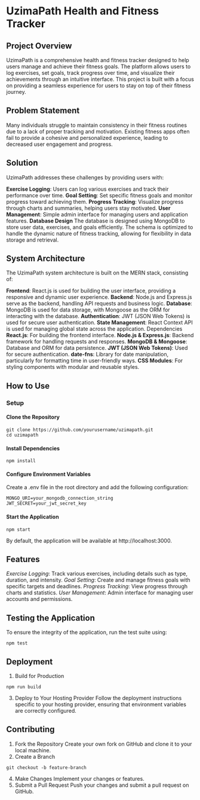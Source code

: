 # UzimaPath Health and Fitness Tracker
## Project Overview
UzimaPath is a comprehensive health and fitness tracker designed to help users manage and achieve their fitness goals. The platform allows users to log exercises, set goals, track progress over time, and visualize their achievements through an intuitive interface. This project is built with a focus on providing a seamless experience for users to stay on top of their fitness journey.

## Problem Statement
Many individuals struggle to maintain consistency in their fitness routines due to a lack of proper tracking and motivation. Existing fitness apps often fail to provide a cohesive and personalized experience, leading to decreased user engagement and progress.

## Solution
UzimaPath addresses these challenges by providing users with:

**Exercise Logging**: Users can log various exercises and track their performance over time.
**Goal Setting**: Set specific fitness goals and monitor progress toward achieving them.
**Progress Tracking**: Visualize progress through charts and summaries, helping users stay motivated.
**User Management**: Simple admin interface for managing users and application features.
**Database Design**
The database is designed using MongoDB to store user data, exercises, and goals efficiently. The schema is optimized to handle the dynamic nature of fitness tracking, allowing for flexibility in data storage and retrieval.

## System Architecture
The UzimaPath system architecture is built on the MERN stack, consisting of:

**Frontend**: React.js is used for building the user interface, providing a responsive and dynamic user experience.
**Backend**: Node.js and Express.js serve as the backend, handling API requests and business logic.
**Database**: MongoDB is used for data storage, with Mongoose as the ORM for interacting with the database.
**Authentication**: JWT (JSON Web Tokens) is used for secure user authentication.
**State Management**: React Context API is used for managing global state across the application.
Dependencies
**React.js**: For building the frontend interface.
**Node.js & Express.js**: Backend framework for handling requests and responses.
**MongoDB & Mongoose**: Database and ORM for data persistence.
**JWT (JSON Web Tokens)**: Used for secure authentication.
**date-fns**: Library for date manipulation, particularly for formatting time in user-friendly ways.
**CSS Modules**: For styling components with modular and reusable styles.

## How to Use
### Setup
#### Clone the Repository
```
git clone https://github.com/yourusername/uzimapath.git
cd uzimapath
```

#### Install Dependencies
```
npm install
```

#### Configure Environment Variables 
Create a .env file in the root directory and add the following configuration:
```
MONGO_URI=your_mongodb_connection_string
JWT_SECRET=your_jwt_secret_key
```

#### Start the Application
```
npm start
```
By default, the application will be available at http://localhost:3000.

## Features
*Exercise Logging*: Track various exercises, including details such as type, duration, and intensity.
*Goal Setting*: Create and manage fitness goals with specific targets and deadlines.
*Progress Tracking*: View progress through charts and statistics.
*User Management*: Admin interface for managing user accounts and permissions.
## Testing the Application
To ensure the integrity of the application, run the test suite using:
```
npm test
```

## Deployment

1. Build for Production
```
npm run build
```

3. Deploy to Your Hosting Provider Follow the deployment instructions specific to your hosting provider, ensuring that environment variables are correctly configured.

## Contributing
1. Fork the Repository Create your own fork on GitHub and clone it to your local machine.
2. Create a Branch
```
git checkout -b feature-branch
```

4. Make Changes Implement your changes or features.
5. Submit a Pull Request Push your changes and submit a pull request on GitHub.
